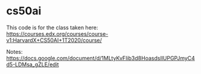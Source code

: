 # cs50ai
This code is for the class taken here:
https://courses.edx.org/courses/course-v1:HarvardX+CS50AI+1T2020/course/

Notes: 
https://docs.google.com/document/d/1MLtyKvFIib3d8HoasdsIlUPGPJmyC4d5-LDMsa_gZLE/edit
